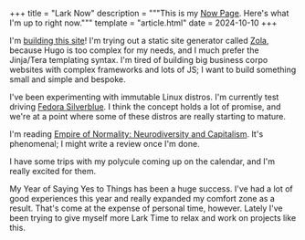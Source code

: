 +++
title = "Lark Now"
description = """This is my [Now Page](https://nownownow.com/about). Here's what
I'm up to right now."""
template = "article.html"
date = 2024-10-10
+++

I'm [building this site](https://github.com/justlark/lark.gay)! I'm trying out a
static site generator called [Zola](https://www.getzola.org/), because Hugo is
too complex for my needs, and I much prefer the Jinja/Tera templating syntax.
I'm tired of building big business corpo websites with complex frameworks and
lots of JS; I want to build something small and simple and bespoke.

I've been experimenting with immutable Linux distros. I'm currently test driving
[Fedora Silverblue](https://fedoraproject.org/sl/atomic-desktops/silverblue/). I
think the concept holds a lot of promise, and we're at a point where some of
these distros are really starting to mature.

I'm reading [Empire of Normality: Neurodiversity and
Capitalism](https://www.goodreads.com/book/show/123844668-empire-of-normality).
It's phenomenal; I might write a review once I'm done.

I have some trips with my polycule coming up on the calendar, and I'm really
excited for them.

My Year of Saying Yes to Things has been a huge success. I've had a lot of good
experiences this year and really expanded my comfort zone as a result. That's
come at the expense of personal time, however. Lately I've been trying to give
myself more Lark Time to relax and work on projects like this.

